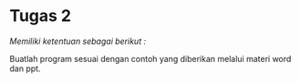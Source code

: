 # Tugas 2
_Memiliki ketentuan sebagai berikut :_

Buatlah program sesuai dengan contoh yang diberikan melalui materi word dan ppt.
